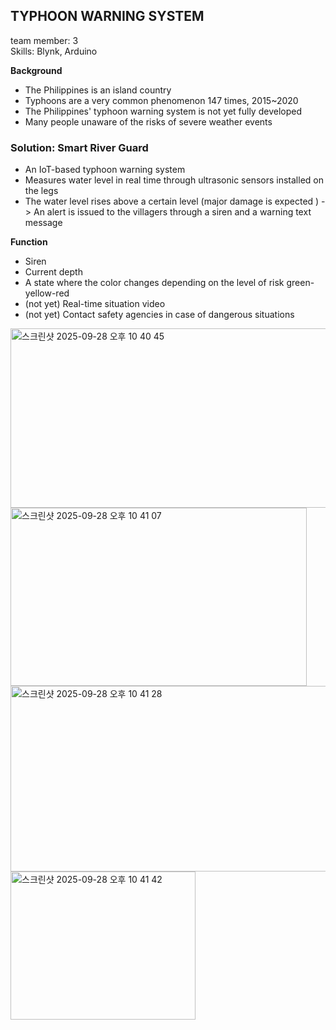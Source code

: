 ## TYPHOON WARNING SYSTEM
team member: 3  
Skills: Blynk, Arduino

**Background**
- The Philippines is an island country
- Typhoons are a very common phenomenon 147 times, 2015~2020
- The Philippines' typhoon warning system is not yet fully developed
- Many people unaware of the risks of severe weather events

### Solution: Smart River Guard
- An IoT-based typhoon warning system
- Measures water level in real time through ultrasonic sensors installed on the legs
- The water level rises above a certain level (major damage is expected )
  -> An alert is issued to the villagers through a siren and a warning text message

**Function**
- Siren
- Current depth
- A state where the color changes depending on the level of risk green-yellow-red
- (not yet) Real-time situation video
- (not yet) Contact safety agencies in case of dangerous situations

<img width="512" height="287" alt="스크린샷 2025-09-28 오후 10 40 45" src="https://github.com/user-attachments/assets/14b1bd25-e641-4c64-8246-dbe8c5ac6d89" />
<img width="474" height="285" alt="스크린샷 2025-09-28 오후 10 41 07" src="https://github.com/user-attachments/assets/3133a72f-6629-44ef-895b-bff83e45031f" />
<img width="521" height="297" alt="스크린샷 2025-09-28 오후 10 41 28" src="https://github.com/user-attachments/assets/db437317-c8a4-4e8d-817b-da06f0e3b118" />
<img width="296" height="237" alt="스크린샷 2025-09-28 오후 10 41 42" src="https://github.com/user-attachments/assets/1eebd9ed-b744-4856-b698-f3a23b69081f" />
